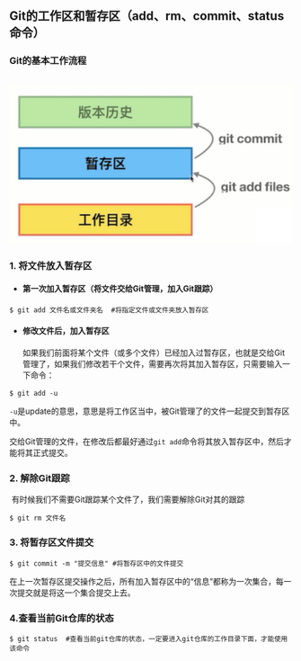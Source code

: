 ## Git的工作区和暂存区（add、rm、commit、status命令）

### Git的基本工作流程

​	![](../images/8.png)



### 1. 将文件放入暂存区

- #### 第一次加入暂存区（将文件交给Git管理，加入Git跟踪）

```shell
$ git add 文件名或文件夹名  #将指定文件或文件夹放入暂存区
```

- #### 修改文件后，加入暂存区

  如果我们前面将某个文件（或多个文件）已经加入过暂存区，也就是交给Git管理了，如果我们修改若干个文件，需要再次将其加入暂存区，只需要输入一下命令：

```shell
$ git add -u
```

​	`-u`是update的意思，意思是将工作区当中，被Git管理了的文件一起提交到暂存区中。

​	交给Git管理的文件，在修改后都最好通过`git add`命令将其放入暂存区中，然后才能将其正式提交。

### 2. 解除Git跟踪

​	有时候我们不需要Git跟踪某个文件了，我们需要解除Git对其的跟踪

```shell
$ git rm 文件名
```



### 3. 将暂存区文件提交

```shell
$ git commit -m "提交信息" #将暂存区中的文件提交
```

​	在上一次暂存区提交操作之后，所有加入暂存区中的“信息”都称为一次集合，每一次提交就是将这一个集合提交上去。

### 4.查看当前Git仓库的状态

```shell
$ git status  #查看当前git仓库的状态，一定要进入git仓库的工作目录下面，才能使用该命令
```



